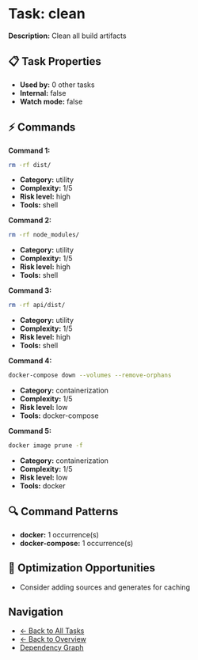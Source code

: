 # Task: clean

**Description:** Clean all build artifacts

## 📋 Task Properties

- **Used by:** 0 other tasks
- **Internal:** false
- **Watch mode:** false

## ⚡ Commands

**Command 1:**
```bash
rm -rf dist/
```

- **Category:** utility
- **Complexity:** 1/5
- **Risk level:** high
- **Tools:** shell

**Command 2:**
```bash
rm -rf node_modules/
```

- **Category:** utility
- **Complexity:** 1/5
- **Risk level:** high
- **Tools:** shell

**Command 3:**
```bash
rm -rf api/dist/
```

- **Category:** utility
- **Complexity:** 1/5
- **Risk level:** high
- **Tools:** shell

**Command 4:**
```bash
docker-compose down --volumes --remove-orphans
```

- **Category:** containerization
- **Complexity:** 1/5
- **Risk level:** low
- **Tools:** docker-compose

**Command 5:**
```bash
docker image prune -f
```

- **Category:** containerization
- **Complexity:** 1/5
- **Risk level:** low
- **Tools:** docker

## 🔍 Command Patterns

- **docker:** 1 occurrence(s)
- **docker-compose:** 1 occurrence(s)

## 🚀 Optimization Opportunities

- Consider adding sources and generates for caching

## Navigation

- [← Back to All Tasks](../summaries/all-tasks.md)
- [← Back to Overview](../README.md)
- [Dependency Graph](dependency-graph.md)
